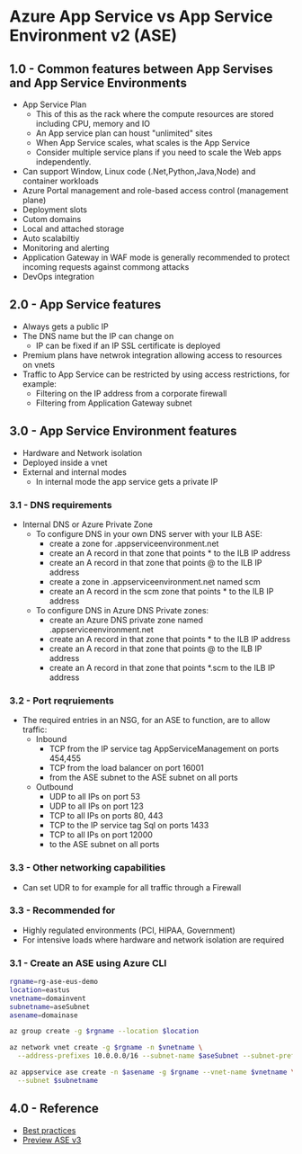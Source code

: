 # Azure App Service vs App Service Environment v2 (ASE)

## 1.0 - Common features between App Servises and App Service Environments

- App Service Plan
  - This of this as the rack where the compute resources are stored including CPU, memory and IO
  - An App service plan can houst "unlimited" sites
  - When App Service scales, what scales is the App Service
  - Consider multiple service plans if you need to scale the Web apps independently.
- Can support Window, Linux code (.Net,Python,Java,Node) and container workloads
- Azure Portal management and role-based access control (management plane)
- Deployment slots
- Cutom domains
- Local and attached storage
- Auto scalabiltiy
- Monitoring and alerting
- Application Gateway in WAF mode is generally recommended to protect incoming requests against commong attacks
- DevOps integration


## 2.0 - App Service features

- Always gets a public IP
- The DNS name but the IP can change on 
  - IP can be fixed if an IP SSL certificate is deployed
- Premium plans have netwrok integration allowing access to resources on vnets
- Traffic to App Service can be restricted by using access restrictions, for example:
  - Filtering on the IP address from a corporate firewall
  - Filtering from Application Gateway subnet

## 3.0 - App Service Environment features

- Hardware and Network isolation
- Deployed inside a vnet
- External and internal modes
  - In internal mode the app service gets a private IP

### 3.1 - DNS requirements

- Internal DNS or Azure Private Zone
  - To configure DNS in your own DNS server with your ILB ASE:
    - create a zone for <ASE name>.appserviceenvironment.net
    - create an A record in that zone that points * to the ILB IP address
    - create an A record in that zone that points @ to the ILB IP address
    - create a zone in <ASE name>.appserviceenvironment.net named scm
    - create an A record in the scm zone that points * to the ILB IP address
  - To configure DNS in Azure DNS Private zones:
    - create an Azure DNS private zone named <ASE name>.appserviceenvironment.net
    - create an A record in that zone that points * to the ILB IP address
    - create an A record in that zone that points @ to the ILB IP address
    - create an A record in that zone that points *.scm to the ILB IP address


### 3.2 - Port reqruiements

- The required entries in an NSG, for an ASE to function, are to allow traffic:
  - Inbound
    - TCP from the IP service tag AppServiceManagement on ports 454,455
    - TCP from the load balancer on port 16001
    - from the ASE subnet to the ASE subnet on all ports
  - Outbound
    - UDP to all IPs on port 53
    - UDP to all IPs on port 123
    - TCP to all IPs on ports 80, 443
    - TCP to the IP service tag Sql on ports 1433
    - TCP to all IPs on port 12000
    - to the ASE subnet on all ports

### 3.3 - Other networking capabilities

- Can set UDR to for example for all traffic through a Firewall

### 3.3 - Recommended for

- Highly regulated environments (PCI, HIPAA, Government)
- For intensive loads where hardware and network isolation are required

### 3.1 - Create an ASE using Azure CLI

```bash
rgname=rg-ase-eus-demo
location=eastus
vnetname=domainvent
subnetname=aseSubnet
asename=domainase

az group create -g $rgname --location $location

az network vnet create -g $rgname -n $vnetname \
  --address-prefixes 10.0.0.0/16 --subnet-name $aseSubnet --subnet-prefixes 10.0.0.0/24

az appservice ase create -n $asename -g $rgname --vnet-name $vnetname \
  --subnet $subnetname
```

## 4.0 - Reference

- [Best practices](https://azure.github.io/AppService/2020/05/15/Robust-Apps-for-the-cloud.html)
- [Preview ASE v3](https://azure.github.io/AppService/2020/09/22/asev3-public-preview-preannouncement.html)
